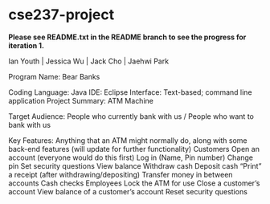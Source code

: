 # cse237-project

**Please see README.txt in the README branch to see the progress for iteration 1.**

Ian Youth | Jessica Wu | Jack Cho | Jaehwi Park
 
Program Name: Bear Banks
 
Coding Language: Java 
IDE: Eclipse
Interface: Text-based; command line application
Project Summary: ATM Machine 
 
Target Audience: People who currently bank with us / People who want to bank with us
 
Key Features: Anything that an ATM might normally do, along with some back-end features (will update for further functionality)
    Customers
        Open an account (everyone would do this first)
        Log in (Name, Pin number)
        Change pin
        Set security questions
        View balance
        Withdraw cash
        Deposit cash
        “Print” a receipt (after withdrawing/depositing)
        Transfer money in between accounts
        Cash checks
    Employees
        Lock the ATM for use
        Close a customer’s account
        View balance of a customer’s account
        Reset security questions


      
